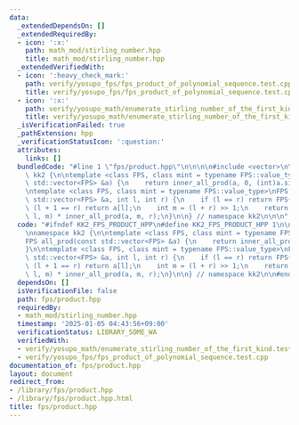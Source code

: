 ```yaml
---
data:
  _extendedDependsOn: []
  _extendedRequiredBy:
  - icon: ':x:'
    path: math_mod/stirling_number.hpp
    title: math_mod/stirling_number.hpp
  _extendedVerifiedWith:
  - icon: ':heavy_check_mark:'
    path: verify/yosupo_fps/fps_product_of_polynomial_sequence.test.cpp
    title: verify/yosupo_fps/fps_product_of_polynomial_sequence.test.cpp
  - icon: ':x:'
    path: verify/yosupo_math/enumerate_stirling_number_of_the_first_kind.test.cpp
    title: verify/yosupo_math/enumerate_stirling_number_of_the_first_kind.test.cpp
  _isVerificationFailed: true
  _pathExtension: hpp
  _verificationStatusIcon: ':question:'
  attributes:
    links: []
  bundledCode: "#line 1 \"fps/product.hpp\"\n\n\n\n#include <vector>\n\nnamespace\
    \ kk2 {\n\ntemplate <class FPS, class mint = typename FPS::value_type>\nFPS all_prod(const\
    \ std::vector<FPS> &a) {\n    return inner_all_prod(a, 0, (int)a.size());\n}\n\
    \ntemplate <class FPS, class mint = typename FPS::value_type>\nFPS inner_all_prod(const\
    \ std::vector<FPS> &a, int l, int r) {\n    if (l == r) return FPS{1};\n    if\
    \ (l + 1 == r) return a[l];\n    int m = (l + r) >> 1;\n    return inner_all_prod(a,\
    \ l, m) * inner_all_prod(a, m, r);\n}\n\n} // namespace kk2\n\n\n"
  code: "#ifndef KK2_FPS_PRODUCT_HPP\n#define KK2_FPS_PRODUCT_HPP 1\n\n#include <vector>\n\
    \nnamespace kk2 {\n\ntemplate <class FPS, class mint = typename FPS::value_type>\n\
    FPS all_prod(const std::vector<FPS> &a) {\n    return inner_all_prod(a, 0, (int)a.size());\n\
    }\n\ntemplate <class FPS, class mint = typename FPS::value_type>\nFPS inner_all_prod(const\
    \ std::vector<FPS> &a, int l, int r) {\n    if (l == r) return FPS{1};\n    if\
    \ (l + 1 == r) return a[l];\n    int m = (l + r) >> 1;\n    return inner_all_prod(a,\
    \ l, m) * inner_all_prod(a, m, r);\n}\n\n} // namespace kk2\n\n#endif // KK2_FPS_PRODUCT_HPP\n"
  dependsOn: []
  isVerificationFile: false
  path: fps/product.hpp
  requiredBy:
  - math_mod/stirling_number.hpp
  timestamp: '2025-01-05 04:43:56+09:00'
  verificationStatus: LIBRARY_SOME_WA
  verifiedWith:
  - verify/yosupo_math/enumerate_stirling_number_of_the_first_kind.test.cpp
  - verify/yosupo_fps/fps_product_of_polynomial_sequence.test.cpp
documentation_of: fps/product.hpp
layout: document
redirect_from:
- /library/fps/product.hpp
- /library/fps/product.hpp.html
title: fps/product.hpp
---
```

